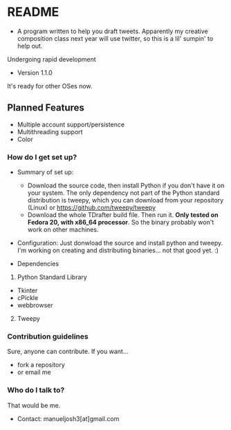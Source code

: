 # README #

* A program written to help you draft tweets. Apparently my creative composition class next year will use twitter, so this is a lil' sumpin' to help out.

Undergoing rapid development

* Version 1.1.0

It's ready for other OSes now.

## Planned Features ##
+ Multiple account support/persistence
+ Multithreading support
+ Color

### How do I get set up? ###

* Summary of set up:
    + Download the source code, then install Python if you don't have it on your system. The only dependency not part of the Python standard distribution is tweepy, which you can download from your repository (Linux) or https://github.com/tweepy/tweepy
    + Download the whole TDrafter build file. Then run it. **Only tested on Fedora 20, with x86_64 processor**. So the binary probably won't work on other machines.

* Configuration: Just donwload the source and install python and tweepy. I'm working on creating and distributing binaries... not that good yet. :)

* Dependencies

1. Python Standard Library
  * Tkinter
  * cPickle
  * webbrowser

2. Tweepy

### Contribution guidelines ###

Sure, anyone can contribute. If you want...
+ fork a repository
+ or email me
 
### Who do I talk to? ###

That would be me.
* Contact: manueljosh3[at]gmail.com
